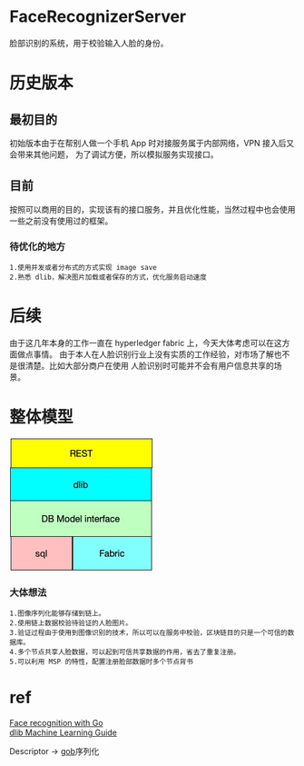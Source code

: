 # FaceRecognizerServer
脸部识别的系统，用于校验输入人脸的身份。

# 历史版本
## 最初目的
初始版本由于在帮别人做一个手机 App 时对接服务属于内部网络，VPN 接入后又会带来其他问题，
为了调试方便，所以模拟服务实现接口。  

## 目前    
按照可以商用的目的，实现该有的接口服务，并且优化性能，当然过程中也会使用一些之前没有使用过的框架。

### 待优化的地方  
```
1.使用并发或者分布式的方式实现 image save
2.熟悉 dlib，解决图片加载或者保存的方式，优化服务启动速度
```

# 后续  
由于这几年本身的工作一直在 hyperledger fabric 上，今天大体考虑可以在这方面做点事情。
由于本人在人脸识别行业上没有实质的工作经验，对市场了解也不是很清楚。比如大部分商户在使用
人脸识别时可能并不会有用户信息共享的场景。

# 整体模型  
![image](http://github.com/KevinBaiSg/FaceAuthChain/raw/master/images/FaceAuth.jpg)

### 大体想法
```
1.图像序列化能够存储到链上。
2.使用链上数据校验待验证的人脸图片。
3.验证过程由于使用到图像识别的技术，所以可以在服务中校验，区块链目的只是一个可信的数据库。
4.多个节点共享人脸数据，可以起到可信共享数据的作用，省去了重复注册。
5.可以利用 MSP 的特性，配置注册脸部数据时多个节点背书
```
# ref  
[Face recognition with Go](https://hackernoon.com/face-recognition-with-go-676a555b8a7e)  
[dlib Machine Learning Guide](http://dlib.net/ml_guide.svg)  

Descriptor -> [gob](https://golang.org/pkg/encoding/gob/#pkg-examples)序列化